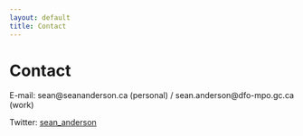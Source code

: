 ```yaml
---
layout: default
title: Contact
---
```


# Contact

E-mail: sean<span style="display:none">ignorethis</span>@seananderson.ca (personal) / sean.anderson<span style="display:none">ignorethis</span>@dfo-mpo.gc.ca (work)

Twitter: [sean_anderson](https://twitter.com/sean_anderson)
